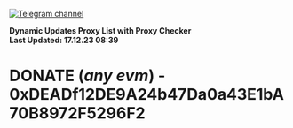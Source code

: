 [![Telegram channel](https://img.shields.io/endpoint?url=https://runkit.io/damiankrawczyk/telegram-badge/branches/master?url=https://t.me/n4z4v0d)](https://t.me/n4z4v0d) 

**Dynamic Updates Proxy List with Proxy Checker**  
**Last Updated: 17.12.23 08:39**

# DONATE (_any evm_) - 0xDEADf12DE9A24b47Da0a43E1bA70B8972F5296F2
